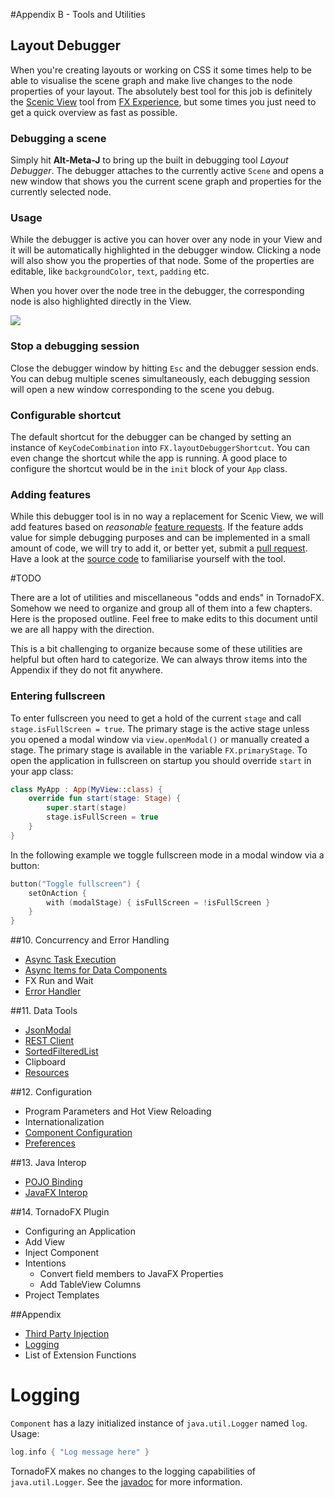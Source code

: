 #Appendix  B - Tools and Utilities

## Layout Debugger

When you're creating layouts or working on CSS it some times help to be able to visualise the scene graph and make live changes to the node properties of your layout. The absolutely best tool for this job is definitely the [Scenic View](http://fxexperience.com/scenic-view/) tool from [FX Experience](http://fxexperience.com/), but some times you just need to get a quick overview as fast as possible.

### Debugging a scene

Simply hit **Alt-Meta-J** to bring up the built in debugging tool *Layout Debugger*. The debugger attaches to the currently active `Scene` and opens a new window that shows you the current scene graph and properties for the currently selected node.

### Usage

While the debugger is active you can hover over any node in your View and it will be automatically highlighted in the debugger window. Clicking a node will also show you the properties of that node. Some of the properties are editable, like `backgroundColor`, `text`, `padding` etc.

When you hover over the node tree in the debugger, the corresponding node is also highlighted directly in the View.

![](http://i.imgur.com/kKH8ydl.gif)

### Stop a debugging session

Close the debugger window by hitting `Esc` and the debugger session ends. You can debug multiple scenes simultaneously, each debugging session will open a new window corresponding to the scene you debug.

### Configurable shortcut

The default shortcut for the debugger can be changed by setting an instance of `KeyCodeCombination` into `FX.layoutDebuggerShortcut`. You can even change the shortcut while the app is running. A good place to configure the shortcut would be in the `init` block of your `App` class.

### Adding features

While this debugger tool is in no way a replacement for Scenic View, we will add features based on *reasonable* [feature requests](https://github.com/edvin/tornadofx/issues). If the feature adds value for simple debugging purposes and can be implemented in a small amount of code, we will try to add it, or better yet, submit a [pull request](https://github.com/edvin/tornadofx/pulls). Have a look at the [source code](https://github.com/edvin/tornadofx/blob/master/src/main/java/tornadofx/LayoutDebugger.kt) to familiarise yourself with the tool.



#TODO

There are a lot of utilities and miscellaneous "odds and ends" in TornadoFX. Somehow we need to organize and group all of them into a few chapters. Here is the proposed outline. Feel free to make edits to this document until we are all happy with the direction.

This is a bit challenging to organize because some of these utilities are helpful but often hard to categorize. We can always throw items into the Appendix if they do not fit anywhere.

### Entering fullscreen

To enter fullscreen you need to get a hold of the current `stage` and call `stage.isFullScreen = true`. The primary stage is the active stage unless you opened a modal window via `view.openModal()` or manually created a stage. The primary stage is available in the variable `FX.primaryStage`. To open the application in fullscreen on startup you should override `start` in your app class:

```kotlin
class MyApp : App(MyView::class) {
    override fun start(stage: Stage) {
        super.start(stage)
        stage.isFullScreen = true
    }
}
```

In the following example we toggle fullscreen mode in a modal window via a button:
 
```kotlin
button("Toggle fullscreen") {
    setOnAction {
        with (modalStage) { isFullScreen = !isFullScreen }
    }
}
```

##10. Concurrency and Error Handling
- [Async Task Execution](https://github.com/edvin/tornadofx/wiki/Async-Task-Execution#async-task-execution)
- [Async Items for Data Components](https://github.com/edvin/tornadofx/wiki/Async-Task-Execution#async-items-for-data-driven-components)
- FX Run and Wait
- [Error Handler](https://github.com/edvin/tornadofx/wiki/Error-Handler#error-handler)

##11. Data Tools
- [JsonModal](https://github.com/edvin/tornadofx/wiki/JsonModel)
- [REST Client](https://github.com/edvin/tornadofx/wiki/REST-Client)
- [SortedFilteredList](https://github.com/edvin/tornadofx/wiki/Utilities#sortedfilteredlist)
- Clipboard
- [Resources](https://github.com/edvin/tornadofx/wiki/Resources)


##12. Configuration
- Program Parameters and Hot View Reloading
- Internationalization
- [Component Configuration](https://github.com/edvin/tornadofx/wiki/Config)
- [Preferences](https://github.com/edvin/tornadofx/pull/107)

##13. Java Interop
- [POJO Binding](https://github.com/edvin/tornadofx/wiki/Utilities#pojo-binding)
- [JavaFX Interop](https://github.com/edvin/tornadofx/wiki/Integrate-with-existing-JavaFX-Applications)

##14. TornadoFX Plugin
- Configuring an Application
- Add View
- Inject Component
- Intentions
  - Convert field members to JavaFX Properties
  - Add TableView Columns
- Project Templates

##Appendix 
- [Third Party Injection](https://github.com/edvin/tornadofx/wiki/Dependency-Injection#third-party-injection-frameworks)
- [Logging](https://github.com/edvin/tornadofx/wiki/Logging)
- List of Extension Functions 

# Logging

`Component` has a lazy initialized instance of `java.util.Logger` named `log`. Usage:

```kotlin
log.info { "Log message here" }
```

TornadoFX makes no changes to the logging capabilities of `java.util.Logger`. See the [javadoc](https://docs.oracle.com/javase/8/docs/api/java/util/logging/Logger.html) for more information.
